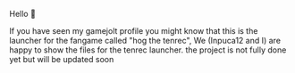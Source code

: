 Hello 👋

If you have seen my gamejolt profile you might know that this is the launcher for the fangame called "hog the tenrec",
We (Inpuca12 and I) are happy to show the files for the tenrec launcher. the project is not fully done yet but will be updated soon
